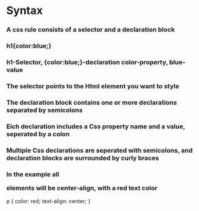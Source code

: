 # Syntax

### A css rule consists of a selector and a declaration block

### h1{color:blue;}

### h1-Selector, {color:blue;}-declaration color-property, blue-value

### The selector points to the Html element you want to style

### The declaration block contains one or more declarations separated by semicolons

### Eich declaration includes a Css property name and a value, seperated by a colon

### Multiple Css declarations are seperated with semicolons, and declaration blocks are surrounded by curly braces

### In the example all <p> elements will be center-align, with a red text color

p {
color: red;
text-align: center;
}
